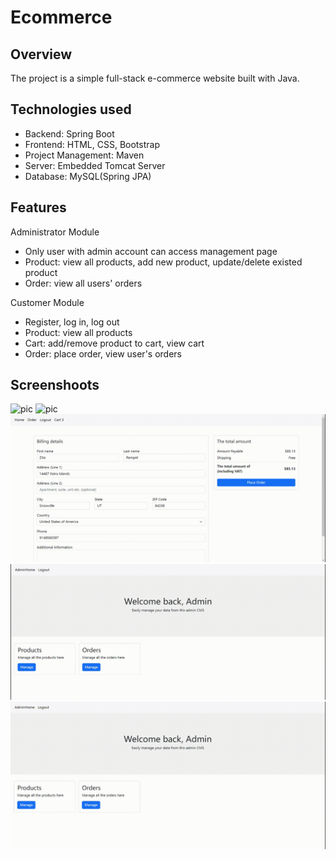 # Ecommerce
## Overview
The project is a simple full-stack e-commerce website built with Java.

## Technologies used
* Backend: Spring Boot
* Frontend: HTML, CSS, Bootstrap
* Project Management: Maven
* Server: Embedded Tomcat Server
* Database: MySQL(Spring JPA)

## Features
Administrator Module
* Only user with admin account can access management page
* Product: view all products, add new product, update/delete existed product
* Order: view all users' orders

Customer Module
* Register, log in, log out
* Product: view all products
* Cart: add/remove product to cart, view cart
* Order: place order, view user's orders

## Screenshoots

![pic](/screenshots/home_regis_login_logout.gif)
![pic](/screenshots/cart.gif)
![pic](/screenshots/order.gif)
![pic](/screenshots/admin_product.gif)
![pic](/screenshots/admin_order.gif)

